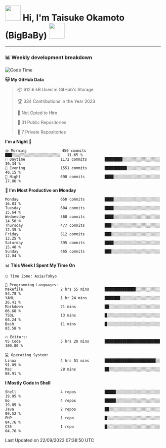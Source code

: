 <!-- Title -->
<h1>
    <img src="https://media.tenor.com/TlyRveJkgo4AAAAi/cloud-cloud-strife.gif" width="50"/> 
    Hi, I'm Taisuke Okamoto (BigBaBy) 
    <img src="https://media.tenor.com/TlyRveJkgo4AAAAi/cloud-cloud-strife.gif" width="50"/>
</h1>

---

<h3> 📊 Weekly development breakdown </h3>
<!-- waka-readme-stats -->

<!--START_SECTION:waka-->
![Code Time](http://img.shields.io/badge/Code%20Time-1%2C618%20hrs%2010%20mins-blue)

**🐱 My GitHub Data** 

> 📦 612.6 kB Used in GitHub's Storage 
 > 
> 🏆 334 Contributions in the Year 2023
 > 
> 🚫 Not Opted to Hire
 > 
> 📜 31 Public Repositories 
 > 
> 🔑 7 Private Repositories 
 > 
**I'm a Night 🦉** 

```text
🌞 Morning                450 commits         ███░░░░░░░░░░░░░░░░░░░░░░   11.65 % 
🌆 Daytime                1172 commits        ████████░░░░░░░░░░░░░░░░░   30.34 % 
🌃 Evening                1551 commits        ██████████░░░░░░░░░░░░░░░   40.15 % 
🌙 Night                  690 commits         ████░░░░░░░░░░░░░░░░░░░░░   17.86 % 
```
📅 **I'm Most Productive on Monday** 

```text
Monday                   650 commits         ████░░░░░░░░░░░░░░░░░░░░░   16.83 % 
Tuesday                  604 commits         ████░░░░░░░░░░░░░░░░░░░░░   15.64 % 
Wednesday                560 commits         ████░░░░░░░░░░░░░░░░░░░░░   14.50 % 
Thursday                 477 commits         ███░░░░░░░░░░░░░░░░░░░░░░   12.35 % 
Friday                   512 commits         ███░░░░░░░░░░░░░░░░░░░░░░   13.25 % 
Saturday                 595 commits         ████░░░░░░░░░░░░░░░░░░░░░   15.40 % 
Sunday                   465 commits         ███░░░░░░░░░░░░░░░░░░░░░░   12.04 % 
```


📊 **This Week I Spent My Time On** 

```text
🕑︎ Time Zone: Asia/Tokyo

💬 Programming Languages: 
Makefile                 2 hrs 55 mins       ██████████████░░░░░░░░░░░   54.78 % 
YAML                     1 hr 24 mins        ███████░░░░░░░░░░░░░░░░░░   26.41 % 
Markdown                 21 mins             ██░░░░░░░░░░░░░░░░░░░░░░░   06.68 % 
TSQL                     13 mins             █░░░░░░░░░░░░░░░░░░░░░░░░   04.24 % 
Bash                     11 mins             █░░░░░░░░░░░░░░░░░░░░░░░░   03.58 % 

🔥 Editors: 
VS Code                  5 hrs 20 mins       █████████████████████████   100.00 % 

💻 Operating System: 
Linux                    4 hrs 51 mins       ███████████████████████░░   91.09 % 
Mac                      28 mins             ██░░░░░░░░░░░░░░░░░░░░░░░   08.91 % 
```

**I Mostly Code in Shell** 

```text
Shell                    4 repos             █████░░░░░░░░░░░░░░░░░░░░   19.05 % 
Go                       4 repos             █████░░░░░░░░░░░░░░░░░░░░   19.05 % 
Java                     2 repos             ██░░░░░░░░░░░░░░░░░░░░░░░   09.52 % 
PHP                      1 repo              █░░░░░░░░░░░░░░░░░░░░░░░░   04.76 % 
CSS                      1 repo              █░░░░░░░░░░░░░░░░░░░░░░░░   04.76 % 
```




 Last Updated on 22/09/2023 07:38:50 UTC
<!--END_SECTION:waka-->
